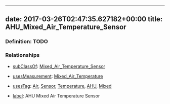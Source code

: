 
---
date: 2017-03-26T02:47:35.627182+00:00
title: AHU_Mixed_Air_Temperature_Sensor
---
### Definition: TODO

### Relationships

* [subClassOf](http://www.w3.org/2000/01/rdf-schema#subClassOf): [Mixed_Air_Temperature_Sensor](https://brickschema.org/schema/1.0/Brick#Mixed_Air_Temperature_Sensor)

* [usesMeasurement](https://brickschema.org/schema/1.0/BrickFrame#usesMeasurement): [Mixed_Air_Temperature](https://brickschema.org/schema/1.0/Brick#Mixed_Air_Temperature)

* [usesTag](https://brickschema.org/schema/1.0/BrickFrame#usesTag): [Air](https://brickschema.org/schema/1.0/BrickTag#Air), [Sensor](https://brickschema.org/schema/1.0/BrickTag#Sensor), [Temperature](https://brickschema.org/schema/1.0/BrickTag#Temperature), [AHU](https://brickschema.org/schema/1.0/BrickTag#AHU), [Mixed](https://brickschema.org/schema/1.0/BrickTag#Mixed)

* [label](http://www.w3.org/2000/01/rdf-schema#label): AHU Mixed Air Temperature Sensor

